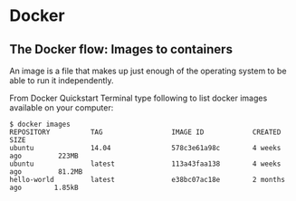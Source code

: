 # Docker
## The Docker flow: Images to containers

An image is a file that makes up just enough of the operating system to be able to run it independently.

From Docker Quickstart Terminal type following to list docker images available on your computer:

```
$ docker images
REPOSITORY          TAG                 IMAGE ID            CREATED            SIZE
ubuntu              14.04               578c3e61a98c        4 weeks ago         223MB
ubuntu              latest              113a43faa138        4 weeks ago         81.2MB
hello-world         latest              e38bc07ac18e        2 months ago        1.85kB
```
